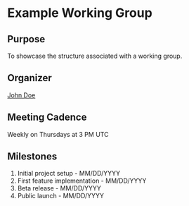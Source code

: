 # Example Working Group

## Purpose
To showcase the structure associated with a working group.

## Organizer
[John Doe](https://x.com/johndoe)

## Meeting Cadence
Weekly on Thursdays at 3 PM UTC

## Milestones
1. Initial project setup - MM/DD/YYYY
2. First feature implementation - MM/DD/YYYY
3. Beta release - MM/DD/YYYY
4. Public launch - MM/DD/YYYY